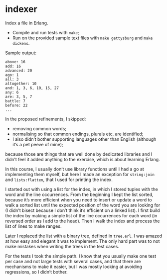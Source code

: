# indexer

Index a file in Erlang.

* Compile and run tests with `make`;
* Run on the provided sample text files with `make gettysburg` and `make dickens`.

Sample output:

    above: 16
    add: 16
    advanced: 20
    ago: 1
    all: 3
    altogether: 10
    and: 1, 3, 6, 10, 15, 27
    any: 6
    are: 3, 5, 7
    battle: 7
    before: 22
    ...

In the proposed refinements, I skipped:

* removing common words;
* normalising so that common endings, plurals etc. are identified;
* I also didn’t bother supporting languages other than English (although it’s a pet peeve of mine);

because those are things that are well done by dedicated libraries and I didn’t feel it added anything to the exercise, which is about learning Erlang.

In this course, I usually don’t use library functions until I had a go at implementing them myself, but here I made an exception for `string:join` and `lists:flatten`, that I used for printing the index.

I started out with using a list for the index, in which I stored tuples with the word and the line occurrences. From the beginning I kept the list sorted, because it’s more efficient when you need to insert or update a word to walk a sorted list until the expected position of the word you are looking for (I didn’t bisect because I don’t think it’s efficient on a linked list). I first build the index by making a simple list of the line occurrences for each word (in reversed order as I add to the head). Then I walk the index and process the list of lines to make ranges.

Later I replaced the list with a binary tree, defined in `tree.erl`. I was amazed at how easy and elegant it was to implement. The only hard part was to not make mistakes when writing the trees in the test cases.

For the tests I took the simple path. I know that you usually make one test per case and not large tests with several cases, and that there are mechanisms to make it easier, but I was mostly looking at avoiding regressions, so I didn’t bother.
